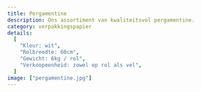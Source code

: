 ```yaml
---
title: Pergamentine
description: Ons assortiment van kwaliteitsvol pergamentine.
category: verpakkingspapier
details:
  [
    "Kleur: wit",
    "Rolbreedte: 60cm",
    "Gewicht: 6kg / rol",
    "Verkoopeenheid: zowel op rol als vel",
  ]
image: ["pergamentine.jpg"]
---
```

